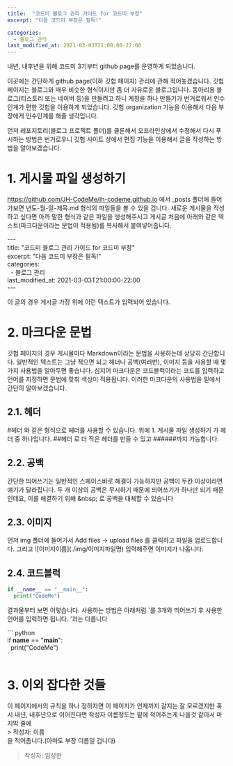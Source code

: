 ```yaml
---
title:  "코드미 블로그 관리 가이드 for 코드미 부장"
excerpt: "다음 코드미 부장은 필독!"

categories:
  - 블로그 관리
last_modified_at: 2021-03-03T21:00:00-22:00
---
```


내년, 내후년을 위해 코드미 3기부터 github page를 운영하게 되었습니다.

이곳에는 간단하게 github page(이하 깃헙 페이지) 관리에 관해 적어놓겠습니다.
깃헙 페이지는 블로그와 매우 비슷한 형식이지만 좀 더 자유로운 블로그입니다.
동아리용 블로그(티스토리 또는 네이버 등)을 만들려고 하니 계정을 하나 만들기가 번거로워서 인수인계가 편한 깃헙을 이용하게 되었습니다. 깃헙 organization 기능을 이용해서 다음 부장에게 인수인계를 해줄 생각입니다. 

먼저 레포지토리(블로그 프로젝트 폴더)를 클론해서 오프라인상에서 수정해서 다시 푸시하는 방법은 번거로우니 깃헙 사이트 상에서 편집 기능을 이용해서 글을 작성하는 방법을 알아보겠습니다.

# 1. 게시물 파일 생성하기
https://github.com/JH-CodeMe/jh-codeme.github.io 에서 _posts 폴더에 들어가보면 년도-월-일-제목.md 형식의 파일들을 볼 수 있을 겁니다. 새로운 게시물을 작성하고 싶다면 아까 말한 형식과 같은 파일을 생성해주시고 게시글 처음에 아래와 같은 텍스트(마크다운이라는 문법이 적용됨)를 복사해서 붙여넣어줍니다.

\--- <br>
title:  "코드미 블로그 관리 가이드 for 코드미 부장" <br>
excerpt: "다음 코드미 부장은 필독!" <br>
categories: <br>
&nbsp;&nbsp;- 블로그 관리 <br>
last_modified_at: 2021-03-03T21:00:00-22:00 <br>
\---

이 글의 경우 게시글 가장 위에 이런 텍스트가 입력되어 있습니다.

# 2. 마크다운 문법
깃헙 페이지의 경우 게시물마다 Markdown이라는 문법을 사용하는데 상당히 간단합니다. 일반적인 텍스트는 그냥 적으면 되고 헤더나 공백(여러번), 이미지 등을 사용할 때 몇가지 사용법을 알아두면 좋습니다. 심지어 마크다운은 코드블럭이라는 코드를 입력하고 언어를 지정하면 문법에 맞춰 색상이 적용됩니다. 이러한 마크다운의 사용법을 밑에서 간단히 알아보겠습니다.
## 2.1. 헤더
\#헤더 와 같은 형식으로 헤더를 사용할 수 있습니다. 위에 1. 게시물 파일 생성하기 가 헤더 중 하나입니다. \##헤더 로 더 작은 헤더를 만들 수 있고 \######까지 가능합니다.
## 2.2. 공백
간단한 띄어쓰기는 일반적인 스페이스바로 해결이 가능하지만 공백이 두칸 이상이라면 얘기가 달라집니다. 두 개 이상의 공백은 무시하기 때문에 띄어쓰기가 하나만 되기 때문인데요, 이를 해결하기 위해 \&nbsp; 로 공백을 대체할 수 있습니다
## 2.3. 이미지
먼저 img 폴더에 들어가서 Add files -> upload files 를 클릭하고 파일을 업로드합니다. 그리고 ![이미지이름]\(./img/이미지파일명) 입력해주면 이미지가 나옵니다.
## 2.4. 코드블럭
``` python
if __name__ == "__main__":
  print("CodeMe")
```
결과물부터 보면 이렇습니다. 사용하는 방법은 아래처럼 \`를 3개와 띄어쓰기 후 사용한 언어를 입력하면 됩니다. \'과는 다릅니다

\`\`\` python <br>
if __name__ == "__main__": <br>
&nbsp;&nbsp;print("CodeMe") <br>
\`\`\` <br>

# 3. 이외 잡다한 것들
이 페이지에서의 규칙을 하나 정하자면 이 페이지가 언제까지 갈지는 잘 모르겠지만 혹시 내년, 내후년으로 이어진다면 작성자 이름정도는 밑에 적어주는게 나을것 같아서 마지막 줄에 <br>
\> 작성자: 이름 <br>
을 적어줍니다.(아마도 부장 이름일 겁니다)

> 작성자: 임성완
